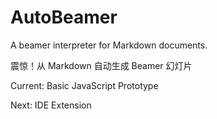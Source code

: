 # AutoBeamer
A beamer interpreter for Markdown documents.

震惊！从 Markdown 自动生成 Beamer 幻灯片

Current: Basic JavaScript Prototype

Next: IDE Extension